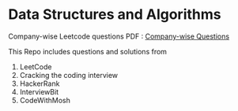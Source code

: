 # Data Structures and Algorithms

Company-wise Leetcode questions PDF : [Company-wise Questions](src/LeetCode/CompanyWiseQuestions) 

This Repo includes questions and solutions from

1. LeetCode
2. Cracking the coding interview
3. HackerRank
4. InterviewBit
5. CodeWithMosh

